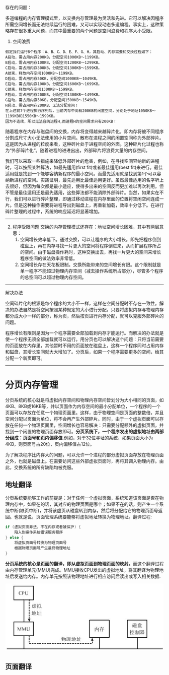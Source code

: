 
存在的问题：

多道编程的内存管理模式里，以交换内存管理最为灵活和先进。它可以解决因程序所需空间增长而无法继续运行的困难，又可以实现动态多道编程。事实上，这种策略存在很多重大问题，而其中最重要的两个问题是空间浪费和程序大小受限。

1. 空间浪费
```
假定我们运行8个程序：A、B、C、D、E、F、G、H，其启动、内存需要和交换过程如下：
A启动，需占用内存200KB，分配空间1000KB～1199KB。
B启动，需占用内存100KB，分配空间1200KB～1299KB。
C启动，需占用内存300KB，分配空间1300KB～1599KB。
A结束，释放内存空间1000KB～1199KB。
D启动，需占用内存50KB，分配空间1000KB～1049KB。
E启动，需占用内存100KB，分配空间1600KB～1699KB。
C结束，释放内存空间1300KB～1599KB。
F启动，需占用内存200KB，分配空间1300KB～1499KB。
G启动，需占用内存50KB，分配空间1500KB～1549KB。
H启动，需占用内存200KB，无法分配空间！
在上述前7个进程执行序列后，当前内存中尚有200KB的闲置空间，分别处于地址1050KB～1199KB和1550KB～1599KB。
因为不连续，所以无法容纳进程H,而进程H的空间需求只有200KB！
```
随着程序在内存与磁盘间的交换，内存将变得越来越碎片化，即内存将被不同程序分割成尺寸大小无法使用的小片空间。散布在进程之间的闲置空间称为外部碎片。这是因为从进程的粒度来看，这种碎片处于进程空间的外面。这种碎片化过程也称为“外部碎片化“。随着进程的进进出出，外部碎片将浪费大量的内存空间。

我们可以采取一些措施来降低外部碎片的危害，例如，在寻找空间容纳新的进程时，可以按照某种算法，如最先适用(first fit)或者最佳适用(best fit)来进行。最佳适用就是找到一个能够容纳新程序的最小空间。而最先适用就是找到第1个可以容纳新进程的空间。实践证明，最先适用比最佳适用更好。虽然最佳适用的名字听上去很好，但因为每次都是最小适应，使得多出来的空间反而更加难以再次利用。但不管是最佳适用还是最先适用，这些算法都不能消除外部碎片。当然，如果实在不行，我们可以进行碎片整理，即通过移动进程在内存里面的位置将空闲空间连成一片。但是这种操作需要将进程导出到磁盘上，再重新加载，效率十分低下。在进行碎片整理的过程中，系统的响应延迟将显著增加。

---
2. 程序受限问题
交换的内存管理模式还存在：地址空间增长困难，其中有两层意思：
    1. 空间增长效率低下。通过交换，可以让程序的大小增长。即先把程序倒到磁盘上，再在内存寻找一片更大的空间将程序倒进来，从而扩展程序所占的空间。由于磁盘操作耗时，这种交换出去，再找一片更大的空间来增长程序空间的做法效率非常低。
    2. 空间增长存在天花板限制。交换所能带来的空间增长有限。这个限制就是单一程序不能超过物理内存空间（减去操作系统所占部分），尽管多个程序的总空间可以超过物理内存空间。

---

解决办法

空间碎片化的根源是每个程序的大小不一样，这样在空间分配时不存在一致性。解决的办法自然是将空间按照某种规定的大小进行分配。只要将虚拟内存与物理内存都分成大小一样的部分，称为页，然后按页进行内存分配，就可以克服外部碎片的问题。

程序增长有限则是因为一个程序需要全部加载到内存才能运行。而解决的办法就是使一个程序无须全部加载就可以运行。用分页也可以解决这个问题：只将当前需要的页面放在内存里，其他暂时不用的页面放在磁盘上，这样一个程序同时占用内存和磁盘，其增长空间就大大增加了。分页后，如果一个程序需要更多的空间，给其分配一个新页即可。

---
# 分页内存管理

分页系统的核心就是将虚拟内存空间和物理内存空间皆划分为大小相同的页面，如4KB、8KB或16KB等，并以页面作为内存空间的最小分配单位，一个程序的一个页面可以存放在任意一个物理页面里。这样，由于物理空间是页面的整数倍，并且空间分配以页面为单位，将不会再产生外部碎片。同时，由于一个虚拟页面可以存放在任何一个物理页面里，空间增长也容易解决：只需要分配额外的虚拟页面，并找到一个闲置的物理页面存放即可。<b>分页系统下，一个程序发出的虚拟地址由两部分组成：页面号和页内偏移值.</b>例如，对于32位寻址的系统，如果页面大小为4KB，则页面号占20位，页内偏移值占12位。

为了解决程序比内存大的问题，可以允许一个进程的部分虚拟页面存放在物理页面之外，也就是磁盘上。在需要访问这些外部虚拟页面时，再将其调入物理内存。由此，交换系统的所有缺陷均被克服。

## 地址翻译
分页系统要能够工作的前提是：对于任何一个虚拟页面，系统知道该页面是否在物理内存中，如果在的话，其对应的物理页面是哪个；如果不在的话，则产生一个系统中断(缺页中断)，并将该虚页从磁盘转到内存，然后将分配给它的物理页面号返回。也就是说，页面管理系统要能够将虚拟地址转换为物理地址。翻译过程:
```C++
if (虚拟页面非法、不在内存或者被保护) {
    陷入到操作系统错误服务程序
} else {
    将虚拟页面号转换为物理页面号
    根据物理页面号产生最终物理地址
}
```
<b>分页系统的核心是页面的翻译，即从虚拟页面到物理页面的映射。</b>而这个翻译过程由内存管理单元(MMU)完成。MMU接收CPU发出的虚拟地址，将其翻译为物理地址后发送给内存。内存单元按照该物理地址进行相应访问后读出或写入相关数据.
<center>
    <img src="./img/10_02_vaddr_2_phyaddr.png">
</center>

## 页面翻译

